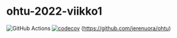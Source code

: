 # ohtu-2022-viikko1

![GitHub Actions](https://github.com/jerenuora/ohtu-2022-viikko1/workflows/CI/badge.svg)
[![codecov](https://codecov.io/gh/jerenuora/ohtu-2022-viikko1/branch/main/graph/badge.svg?token=NM7R1D0TJW)](https://codecov.io/gh/jerenuora/ohtu-2022-viikko1)
(https://github.com/jerenuora/ohtu)
